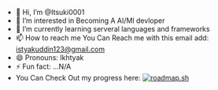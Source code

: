 - 👋 Hi, I’m @Itsuki0001
- 👀 I’m interested in Becoming A AI/Ml devloper
- 🌱 I’m currently learning serveral languages and frameworks
- 📫 How to reach me You Can Reach me with this email add: istyakuddin123@gmail.com
- 😄 Pronouns: Ikhtyak
- ⚡ Fun fact: ...N/A
- You Can Check Out my progress here:
[![roadmap.sh](https://roadmap.sh/card/wide/66c84cc792ec1a8a73e0f06f?variant=dark)](https://roadmap.sh)


<!---
Itsuki0001/Itsuki0001 is a ✨ special ✨ repository because its `README.md` (this file) appears on your GitHub profile.
You can click the Preview link to take a look at your changes.
--->
